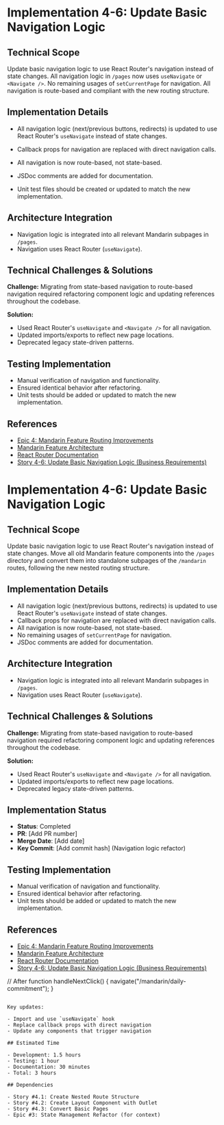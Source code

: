 # Implementation 4-6: Update Basic Navigation Logic

## Technical Scope

Update basic navigation logic to use React Router's navigation instead of state changes. All navigation logic in `/pages` now uses `useNavigate` or `<Navigate />`. No remaining usages of `setCurrentPage` for navigation. All navigation is route-based and compliant with the new routing structure.

## Implementation Details

- All navigation logic (next/previous buttons, redirects) is updated to use React Router's `useNavigate` instead of state changes.
- Callback props for navigation are replaced with direct navigation calls.
- All navigation is now route-based, not state-based.

- JSDoc comments are added for documentation.
- Unit test files should be created or updated to match the new implementation.

## Architecture Integration

- Navigation logic is integrated into all relevant Mandarin subpages in `/pages`.
- Navigation uses React Router (`useNavigate`).

## Technical Challenges & Solutions

**Challenge:** Migrating from state-based navigation to route-based navigation required refactoring component logic and updating references throughout the codebase.

**Solution:**

- Used React Router's `useNavigate` and `<Navigate />` for all navigation.
- Updated imports/exports to reflect new page locations.
- Deprecated legacy state-driven patterns.

## Testing Implementation

- Manual verification of navigation and functionality.
- Ensured identical behavior after refactoring.
- Unit tests should be added or updated to match the new implementation.

## References

- [Epic 4: Mandarin Feature Routing Improvements](../epic-4-routing-improvements)
- [Mandarin Feature Architecture](../../architecture.md)
- [React Router Documentation](https://reactrouter.com/)
- [Story 4-6: Update Basic Navigation Logic (Business Requirements)](../../business-requirements/epic-4-routing-improvements-template/story-4-6-update-basic-navigation-logic.md)

# Implementation 4-6: Update Basic Navigation Logic

## Technical Scope

Update basic navigation logic to use React Router's navigation instead of state changes. Move all old Mandarin feature components into the `/pages` directory and convert them into standalone subpages of the `/mandarin` routes, following the new nested routing structure.

## Implementation Details

- All navigation logic (next/previous buttons, redirects) is updated to use React Router's `useNavigate` instead of state changes.
- Callback props for navigation are replaced with direct navigation calls.
- All navigation is now route-based, not state-based.
- No remaining usages of `setCurrentPage` for navigation.
- JSDoc comments are added for documentation.

## Architecture Integration

- Navigation logic is integrated into all relevant Mandarin subpages in `/pages`.
- Navigation uses React Router (`useNavigate`).

## Technical Challenges & Solutions

**Challenge:** Migrating from state-based navigation to route-based navigation required refactoring component logic and updating references throughout the codebase.

**Solution:**

- Used React Router's `useNavigate` and `<Navigate />` for all navigation.
- Updated imports/exports to reflect new page locations.
- Deprecated legacy state-driven patterns.

## Implementation Status

- **Status**: Completed
- **PR**: [Add PR number]
- **Merge Date**: [Add date]
- **Key Commit**: [Add commit hash] (Navigation logic refactor)

## Testing Implementation

- Manual verification of navigation and functionality.
- Ensured identical behavior after refactoring.
- Unit tests should be added or updated to match the new implementation.

## References

- [Epic 4: Mandarin Feature Routing Improvements](../epic-4-routing-improvements)
- [Mandarin Feature Architecture](../../architecture.md)
- [React Router Documentation](https://reactrouter.com/)
- [Story 4-6: Update Basic Navigation Logic (Business Requirements)](../../business-requirements/epic-4-routing-improvements-template/story-4-6-update-basic-navigation-logic.md)

// After
function handleNextClick() {
navigate("/mandarin/daily-commitment");
}

```

Key updates:

- Import and use `useNavigate` hook
- Replace callback props with direct navigation
- Update any components that trigger navigation

## Estimated Time

- Development: 1.5 hours
- Testing: 1 hour
- Documentation: 30 minutes
- Total: 3 hours

## Dependencies

- Story #4.1: Create Nested Route Structure
- Story #4.2: Create Layout Component with Outlet
- Story #4.3: Convert Basic Pages
- Epic #3: State Management Refactor (for context)
```
